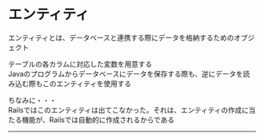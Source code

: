 # エンティティ
エンティティとは、データベースと連携する際にデータを格納するためのオブジェクト

テーブルの各カラムに対応した変数を用意する   
Javaのプログラムからデータベースにデータを保存する際も、逆にデータを読み込む際もこのエンティティを使用する

ちなみに・・・   
Railsではこのエンティティは出てこなかった。それは、エンティティの作成に当たる機能が、Railsでは自動的に作成されるからである

---
